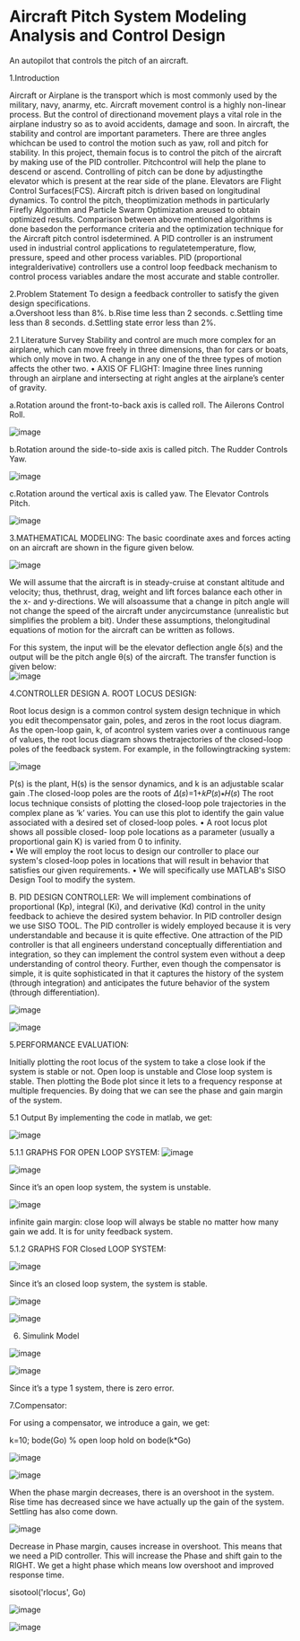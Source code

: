 # Aircraft Pitch System Modeling Analysis and Control Design
An autopilot that controls the pitch of an aircraft.

1.Introduction

Aircraft or Airplane is the transport which is most commonly used by the military, navy, anarmy, etc. Aircraft movement control is a highly non-linear process. But the control of directionand movement plays a vital role in the airplane industry so as to avoid accidents, damage and soon. In aircraft, the stability and control are important parameters. There are three angles whichcan be used to control the motion such as yaw, roll and pitch for stability. In this project, themain focus is to control the pitch of the aircraft by making use of the PID controller. Pitchcontrol will help the plane to descend or ascend. Controlling of pitch can be done by adjustingthe elevator which is present at the rear side of the plane. Elevators are Flight Control Surfaces(FCS). Aircraft pitch is driven based on longitudinal dynamics. To control the pitch, theoptimization methods in particularly Firefly Algorithm and Particle Swarm Optimization areused to obtain optimized results. Comparison between above mentioned algorithms is done basedon the performance criteria and the optimization technique for the Aircraft pitch control isdetermined. A PID controller is an instrument used in industrial control applications to regulatetemperature, flow, pressure, speed and other process variables. PID (proportional integralderivative) controllers use a control loop feedback mechanism to control process variables andare the most accurate and stable controller.

2.Problem Statement
To design a feedback controller to satisfy the given design specifications.  
a.Overshoot less than 8%. 
b.Rise time less than 2 seconds. 
c.Settling time less than 8 seconds. 
d.Settling state error less than 2%. 

2.1 Literature Survey
Stability and control are much more complex for an airplane, which can move freely in three 
dimensions, than for cars or boats, which only move in two. A change in any one of the three 
types of motion affects the other two. 
•	AXIS OF FLIGHT: 
Imagine three lines running through an airplane and intersecting at right angles at the airplane’s 
center of gravity. 
 
a.Rotation around the front-to-back axis is called roll. The Ailerons Control Roll. 

![image](https://github.com/MahinAsif99/-Aircraft-Pitch-System-Modeling-Analysis-and-Control-Design/assets/148430248/d6121e4e-62fe-4519-bfe4-9a83553c1a0b)

b.Rotation around the side-to-side axis is called pitch. The Rudder Controls Yaw. 

![image](https://github.com/MahinAsif99/-Aircraft-Pitch-System-Modeling-Analysis-and-Control-Design/assets/148430248/516a0eeb-29a0-464d-a731-b990d905d1fe)

c.Rotation around the vertical axis is called yaw. The Elevator Controls Pitch. 

![image](https://github.com/MahinAsif99/-Aircraft-Pitch-System-Modeling-Analysis-and-Control-Design/assets/148430248/b28d87e5-67a2-422d-a436-57ae6d3b35de)

3.MATHEMATICAL MODELING: 
The basic coordinate axes and forces acting on an aircraft are shown in the figure given below. 

 ![image](https://github.com/MahinAsif99/-Aircraft-Pitch-System-Modeling-Analysis-and-Control-Design/assets/148430248/af275223-7010-44a5-aff8-a219487eb434)

We will assume that the aircraft is in steady-cruise at constant altitude and velocity; thus, thethrust, drag, weight and lift forces balance each other in the x- and y-directions. We will alsoassume that a change in pitch angle will not change the speed of the aircraft under anycircumstance (unrealistic but simplifies the problem a bit). Under these assumptions, thelongitudinal equations of motion for the aircraft can be written as follows.

For this system, the input will be the elevator deflection angle δ(s) and the output will be the pitch angle θ(s) of the aircraft. The transfer function is given below:  
  ![image](https://github.com/MahinAsif99/-Aircraft-Pitch-System-Modeling-Analysis-and-Control-Design/assets/148430248/1143db25-ef9c-4d23-baaf-5ccd077c4482)

4.CONTROLLER DESIGN 
A. ROOT LOCUS DESIGN: 

Root locus design is a common control system design technique in which you edit thecompensator gain, poles, and zeros in the root locus diagram. As the open-loop gain, k, of acontrol system varies over a continuous range of values, the root locus diagram shows thetrajectories of the closed-loop poles of the feedback system. For example, in the followingtracking system:

 ![image](https://github.com/MahinAsif99/-Aircraft-Pitch-System-Modeling-Analysis-and-Control-Design/assets/148430248/4b70f4eb-9751-4d21-9049-056d8e02ae34)

 P(s) is the plant, H(s) is the sensor dynamics, and k is an adjustable scalar gain .The closed-loop poles are the roots of 
                                                                    𝛥(𝑠)=1+𝑘𝑃(𝑠)∗𝐻(𝑠) 
The root locus technique consists of plotting the closed-loop pole trajectories in the complex plane as ‘k’ varies. You can use this plot to identify the gain value associated with a desired set of closed-loop poles. 
•	A root locus plot shows all possible closed- loop pole locations as a parameter (usually a proportional gain K) is varied from 0 to infinity.  
•	We will employ the root locus to design our controller to place our system's closed-loop poles in locations that will result in behavior that satisfies our given requirements. 
•	We will specifically use MATLAB's SISO Design Tool to modify the system. 

B. PID DESIGN CONTROLLER: 
We will implement combinations of proportional (Kp), integral (Ki), and derivative (Kd) control 
in the unity feedback to achieve the desired system behavior. In PID controller design we use 
SISO TOOL. 
The PID controller is widely employed because it is very understandable and because it is quite 
effective. One attraction of the PID controller is that all engineers understand conceptually 
differentiation and integration, so they can implement the control system even without a deep 
understanding of control theory. Further, even though the compensator is simple, it is quite 
sophisticated in that it captures the history of the system (through integration) and anticipates the 
future behavior of the system (through differentiation).  
 
 ![image](https://github.com/MahinAsif99/-Aircraft-Pitch-System-Modeling-Analysis-and-Control-Design/assets/148430248/4dc28304-0f2b-4b05-bce1-c024ac3dcd6e)

 ![image](https://github.com/MahinAsif99/-Aircraft-Pitch-System-Modeling-Analysis-and-Control-Design/assets/148430248/ecad6d3d-ada2-447b-b01e-8f41225bf232)

5.PERFORMANCE EVALUATION: 
 
Initially plotting the root locus of the system to take a close look if the system is stable or not. 
Open loop is unstable and Close loop system is stable.  Then plotting the Bode plot since it 
lets to a frequency response at multiple frequencies. By doing that we can see the phase and 
gain margin of the system. 

5.1 Output
By implementing the code in matlab, we get:

![image](https://github.com/MahinAsif99/-Aircraft-Pitch-System-Modeling-Analysis-and-Control-Design/assets/148430248/175cc6c6-3eaa-4303-b4e3-76c203c4517c)

5.1.1 GRAPHS FOR OPEN LOOP SYSTEM: 
![image](https://github.com/MahinAsif99/-Aircraft-Pitch-System-Modeling-Analysis-and-Control-Design/assets/148430248/6cc19917-8e79-447a-b517-6ebde44fc34d)

![image](https://github.com/MahinAsif99/-Aircraft-Pitch-System-Modeling-Analysis-and-Control-Design/assets/148430248/fc7705d1-874d-466a-b2d0-1597da670690)

Since it’s an open loop system, the system is unstable. 

![image](https://github.com/MahinAsif99/-Aircraft-Pitch-System-Modeling-Analysis-and-Control-Design/assets/148430248/13d27ec1-4961-4dd8-96c2-647055c7eb58)

infinite gain margin:  close loop will always be stable no matter how many gain we add. It is for unity feedback system. 

5.1.2 GRAPHS FOR Closed LOOP SYSTEM: 

![image](https://github.com/MahinAsif99/-Aircraft-Pitch-System-Modeling-Analysis-and-Control-Design/assets/148430248/32106e27-f808-40b7-ba54-afe7137f9cfb)

Since it’s an closed loop system, the system is stable. 

![image](https://github.com/MahinAsif99/-Aircraft-Pitch-System-Modeling-Analysis-and-Control-Design/assets/148430248/2247169e-7eeb-4fa4-b1de-aa26e866a663)

![image](https://github.com/MahinAsif99/-Aircraft-Pitch-System-Modeling-Analysis-and-Control-Design/assets/148430248/9ef4a759-7c8f-4ab3-b625-006ac831f9ac)

6. Simulink Model

![image](https://github.com/MahinAsif99/-Aircraft-Pitch-System-Modeling-Analysis-and-Control-Design/assets/148430248/cbe17a99-51ec-401f-9acf-334411cbd705)

![image](https://github.com/MahinAsif99/-Aircraft-Pitch-System-Modeling-Analysis-and-Control-Design/assets/148430248/2353ea7b-065d-4f66-9613-4dd4d8e6b073)

Since it’s a type 1 system, there is zero error.

7.Compensator:

For using a compensator, we introduce a gain, we get:

k=10; 
bode(Go) % open loop 
hold on 
bode(k*Go) 

![image](https://github.com/MahinAsif99/-Aircraft-Pitch-System-Modeling-Analysis-and-Control-Design/assets/148430248/06b2a211-d623-4cd0-8158-229d715b1e1c)

![image](https://github.com/MahinAsif99/-Aircraft-Pitch-System-Modeling-Analysis-and-Control-Design/assets/148430248/244f6d4c-7f60-420e-a4c5-496483ca6c12)

When the phase margin decreases, there is an overshoot in the system. Rise time has decreased since we have actually up the gain of the system. Settling has also come down.

![image](https://github.com/MahinAsif99/-Aircraft-Pitch-System-Modeling-Analysis-and-Control-Design/assets/148430248/f0698e47-21d8-435b-8f42-8f694e7d1018)

Decrease in Phase margin, causes increase in overshoot. This means that we need a PID controller. This will increase the Phase and shift gain to the RIGHT. We get a hight phase which means low overshoot and improved response time.  

sisotool('rlocus', Go)

![image](https://github.com/MahinAsif99/-Aircraft-Pitch-System-Modeling-Analysis-and-Control-Design/assets/148430248/a85bdaaf-c740-47d4-a242-a6c3616e7a41)

![image](https://github.com/MahinAsif99/-Aircraft-Pitch-System-Modeling-Analysis-and-Control-Design/assets/148430248/e67d08b0-2c8b-4b5d-a504-825585a6b880)



















